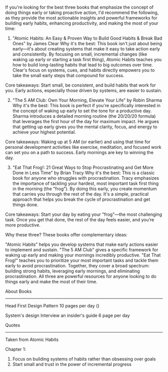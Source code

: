 If you're looking for the best three books that emphasize the concept of doing things early or taking proactive action, I'd recommend the following, as they provide the most actionable insights and powerful frameworks for building early habits, enhancing productivity, and making the most of your time:

1. "Atomic Habits: An Easy & Proven Way to Build Good Habits & Break Bad Ones" by James Clear
Why it's the best: This book isn't just about being early—it's about creating systems that make it easy to take action early and consistently. By focusing on small, incremental changes (like waking up early or starting a task first thing), Atomic Habits teaches you how to build long-lasting habits that lead to big outcomes over time. Clear's focus on systems, cues, and habits directly empowers you to take the small early steps that compound for success.

Core takeaways: Start small, be consistent, and build habits that work for you. Early actions, especially those driven by systems, are easier to sustain.

2. "The 5 AM Club: Own Your Morning, Elevate Your Life" by Robin Sharma
Why it's the best: This book is perfect if you're specifically interested in the concept of waking up early to set the tone for a productive day. Sharma introduces a detailed morning routine (the 20/20/20 formula) that leverages the first hour of the day for maximum impact. He argues that getting up early gives you the mental clarity, focus, and energy to achieve your highest potential.

Core takeaways: Waking up at 5 AM (or earlier) and using that time for personal development activities like exercise, meditation, and focused work can set you on a path to success. Early mornings are key to winning the day.

3. "Eat That Frog!: 21 Great Ways to Stop Procrastinating and Get More Done in Less Time" by Brian Tracy
Why it's the best: This is a classic book for anyone who struggles with procrastination. Tracy emphasizes the importance of tackling your hardest, most important task first thing in the morning (the "frog"). By doing this early, you create momentum that carries you through the rest of the day. It's a simple, practical approach that helps you break the cycle of procrastination and get things done.

Core takeaways: Start your day by eating your "frog"—the most challenging task. Once you get that done, the rest of the day feels easier, and you’re more productive.

Why these three?
These books offer complementary ideas:

"Atomic Habits" helps you develop systems that make early actions easier to implement and sustain.
"The 5 AM Club" gives a specific framework for waking up early and making your mornings incredibly productive.
"Eat That Frog!" teaches you to prioritize your most important tasks and tackle them early to avoid procrastination.
Together, they cover a broad spectrum: building strong habits, leveraging early mornings, and eliminating procrastination. All three are powerful resources for anyone looking to do things early and make the most of their time.



About Books
_______________________________________________________________________________________

Head First Design Pattern
10 pages per day ()

System's design Interview an insider's guide
6 page per day


Quotes
_______________________________________________________________________

Taken from Atomic Habits

Chapter 1:

1. Focus on building systems of habits rather than obsessing over goals
2. Start small and trust in the power of incremental progress